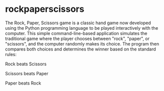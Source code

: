 # rockpaperscissors
The Rock, Paper, Scissors game is a classic hand game now developed using the Python programming language to be played interactively with the computer. This simple command-line-based application simulates the traditional game where the player chooses between "rock", "paper", or "scissors", and the computer randomly makes its choice. The program then compares both choices and determines the winner based on the standard rules:

Rock beats Scissors

Scissors beats Paper

Paper beats Rock
